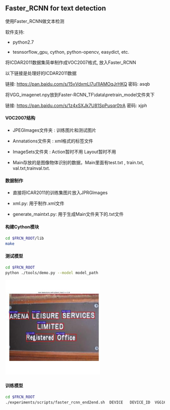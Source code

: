 ## Faster_RCNN for text detection

使用Faster_RCNN做文本检测

软件支持:

* python2.7

* tesnsorflow_gpu, cython, python-opencv,  easydict,  etc.

将ICDAR2011数据集简单制作成VOC2007格式, 放入Faster_RCNN

以下链接是处理好的ICDAR2011数据

链接: https://pan.baidu.com/s/15vVdxmLI7uI1IAMOqJrHKQ 密码: asqb



将VGG_imagenet.npy放到Faster-RCNN_TF\data\pretrain_model文件夹下

链接: https://pan.baidu.com/s/1z4xSXJk7U81SpPusqr0trA 密码: xjph



#### VOC2007结构

* JPEGImages文件夹 :   训练图片和测试图片

* Annatations文件夹 :  xml格式的标签文件

* ImageSets文件夹 :  Action暂时不用  Layout暂时不用

 * Main存放的是图像物体识别的数据，Main里面有test.txt , train.txt, val.txt,trainval.txt.

#### 数据制作
* 直接将ICAR2011的训练集图片放入JPRGImages

* xml.py:  用于制作.xml文件

* generate_maintxt.py:  用于生成Main文件夹下的.txt文件

#### 构建Cython模块
```bash
cd $FRCN_ROOT/lib
make
```

#### 测试模型
```bash
cd $FRCN_ROOT
python ./tools/demo.py --model model_path
```
![thumbnial.jpg](./result/thumbnial.jpg)

#### 训练模型
```bash
cd $FRCN_ROOT
./experiments/scripts/faster_rcnn_end2end.sh  DEVICE   DEVICE_ID  VGG16 pascal_voc
```




